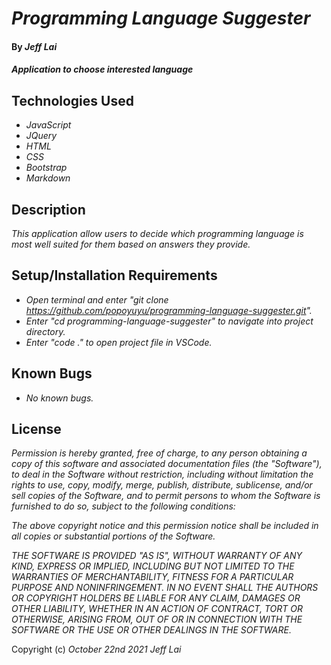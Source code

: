 # _Programming Language Suggester_

#### By _**Jeff Lai**_

#### _Application to choose interested language_

## Technologies Used

* _JavaScript_
* _JQuery_
* _HTML_
* _CSS_
* _Bootstrap_
* _Markdown_

## Description

_This application allow users to decide which programming language is most well suited for them based on answers they provide._

## Setup/Installation Requirements

* _Open terminal and enter "git clone https://github.com/popoyuyu/programming-language-suggester.git"._
* _Enter "cd programming-language-suggester" to navigate into project directory._
* _Enter "code ." to open project file in VSCode._

## Known Bugs

* _No known bugs._


## License

_Permission is hereby granted, free of charge, to any person obtaining a copy
of this software and associated documentation files (the "Software"), to deal
in the Software without restriction, including without limitation the rights
to use, copy, modify, merge, publish, distribute, sublicense, and/or sell
copies of the Software, and to permit persons to whom the Software is
furnished to do so, subject to the following conditions:_

_The above copyright notice and this permission notice shall be included in all
copies or substantial portions of the Software._

_THE SOFTWARE IS PROVIDED "AS IS", WITHOUT WARRANTY OF ANY KIND, EXPRESS OR
IMPLIED, INCLUDING BUT NOT LIMITED TO THE WARRANTIES OF MERCHANTABILITY,
FITNESS FOR A PARTICULAR PURPOSE AND NONINFRINGEMENT. IN NO EVENT SHALL THE
AUTHORS OR COPYRIGHT HOLDERS BE LIABLE FOR ANY CLAIM, DAMAGES OR OTHER
LIABILITY, WHETHER IN AN ACTION OF CONTRACT, TORT OR OTHERWISE, ARISING FROM,
OUT OF OR IN CONNECTION WITH THE SOFTWARE OR THE USE OR OTHER DEALINGS IN THE
SOFTWARE._


Copyright (c) _October 22nd 2021_ _Jeff Lai_